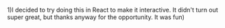 1)I decided to try doing this in React to make it interactive.
It didn't turn out super great, but thanks anyway for the opportunity.
It was fun)
